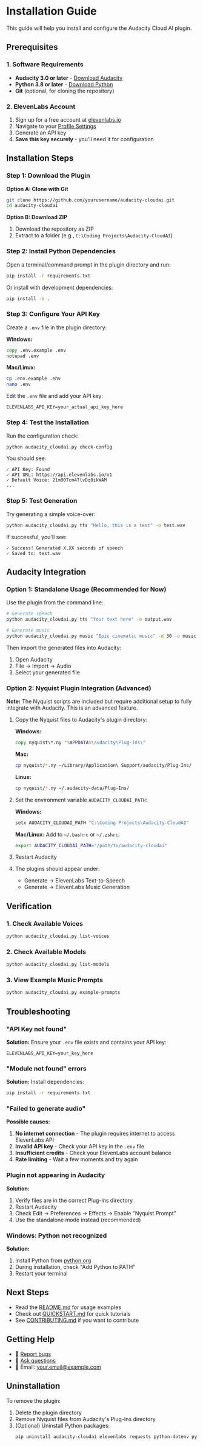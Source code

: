 # Installation Guide

This guide will help you install and configure the Audacity Cloud AI plugin.

## Prerequisites

### 1. Software Requirements

- **Audacity 3.0 or later** - [Download Audacity](https://www.audacityteam.org/download/)
- **Python 3.8 or later** - [Download Python](https://www.python.org/downloads/)
- **Git** (optional, for cloning the repository)

### 2. ElevenLabs Account

1. Sign up for a free account at [elevenlabs.io](https://elevenlabs.io)
2. Navigate to your [Profile Settings](https://elevenlabs.io/app/settings/api-keys)
3. Generate an API key
4. **Save this key securely** - you'll need it for configuration

## Installation Steps

### Step 1: Download the Plugin

**Option A: Clone with Git**
```bash
git clone https://github.com/yourusername/audacity-cloudai.git
cd audacity-cloudai
```

**Option B: Download ZIP**
1. Download the repository as ZIP
2. Extract to a folder (e.g., `C:\Coding Projects\Audacity-CloudAI`)

### Step 2: Install Python Dependencies

Open a terminal/command prompt in the plugin directory and run:

```bash
pip install -r requirements.txt
```

Or install with development dependencies:

```bash
pip install -e .
```

### Step 3: Configure Your API Key

Create a `.env` file in the plugin directory:

**Windows:**
```cmd
copy .env.example .env
notepad .env
```

**Mac/Linux:**
```bash
cp .env.example .env
nano .env
```

Edit the `.env` file and add your API key:
```
ELEVENLABS_API_KEY=your_actual_api_key_here
```

### Step 4: Test the Installation

Run the configuration check:

```bash
python audacity_cloudai.py check-config
```

You should see:
```
✓ API Key: Found
✓ API URL: https://api.elevenlabs.io/v1
✓ Default Voice: 21m00Tcm4TlvDq8ikWAM
...
```

### Step 5: Test Generation

Try generating a simple voice-over:

```bash
python audacity_cloudai.py tts "Hello, this is a test" -o test.wav
```

If successful, you'll see:
```
✓ Success! Generated X.XX seconds of speech
✓ Saved to: test.wav
```

## Audacity Integration

### Option 1: Standalone Usage (Recommended for Now)

Use the plugin from the command line:

```bash
# Generate speech
python audacity_cloudai.py tts "Your text here" -o output.wav

# Generate music
python audacity_cloudai.py music "Epic cinematic music" -d 30 -o music.wav
```

Then import the generated files into Audacity:
1. Open Audacity
2. File → Import → Audio
3. Select your generated file

### Option 2: Nyquist Plugin Integration (Advanced)

**Note:** The Nyquist scripts are included but require additional setup to fully integrate with Audacity. This is an advanced feature.

1. Copy the Nyquist files to Audacity's plugin directory:

   **Windows:**
   ```cmd
   copy nyquist\*.ny "%APPDATA%\audacity\Plug-Ins\"
   ```

   **Mac:**
   ```bash
   cp nyquist/*.ny ~/Library/Application\ Support/audacity/Plug-Ins/
   ```

   **Linux:**
   ```bash
   cp nyquist/*.ny ~/.audacity-data/Plug-Ins/
   ```

2. Set the environment variable `AUDACITY_CLOUDAI_PATH`:

   **Windows:**
   ```cmd
   setx AUDACITY_CLOUDAI_PATH "C:\Coding Projects\Audacity-CloudAI"
   ```

   **Mac/Linux:**
   Add to `~/.bashrc` or `~/.zshrc`:
   ```bash
   export AUDACITY_CLOUDAI_PATH="/path/to/audacity-cloudai"
   ```

3. Restart Audacity

4. The plugins should appear under:
   - Generate → ElevenLabs Text-to-Speech
   - Generate → ElevenLabs Music Generation

## Verification

### 1. Check Available Voices

```bash
python audacity_cloudai.py list-voices
```

### 2. Check Available Models

```bash
python audacity_cloudai.py list-models
```

### 3. View Example Music Prompts

```bash
python audacity_cloudai.py example-prompts
```

## Troubleshooting

### "API Key not found"

**Solution:** Ensure your `.env` file exists and contains your API key:
```
ELEVENLABS_API_KEY=your_key_here
```

### "Module not found" errors

**Solution:** Install dependencies:
```bash
pip install -r requirements.txt
```

### "Failed to generate audio"

**Possible causes:**
1. **No internet connection** - The plugin requires internet to access ElevenLabs API
2. **Invalid API key** - Check your API key in the `.env` file
3. **Insufficient credits** - Check your ElevenLabs account balance
4. **Rate limiting** - Wait a few moments and try again

### Plugin not appearing in Audacity

**Solution:**
1. Verify files are in the correct Plug-Ins directory
2. Restart Audacity
3. Check Edit → Preferences → Effects → Enable "Nyquist Prompt"
4. Use the standalone mode instead (recommended)

### Windows: Python not recognized

**Solution:**
1. Install Python from [python.org](https://python.org)
2. During installation, check "Add Python to PATH"
3. Restart your terminal

## Next Steps

- Read the [README.md](README.md) for usage examples
- Check out [QUICKSTART.md](QUICKSTART.md) for quick tutorials
- See [CONTRIBUTING.md](CONTRIBUTING.md) if you want to contribute

## Getting Help

- 🐛 [Report bugs](https://github.com/yourusername/audacity-cloudai/issues)
- 💬 [Ask questions](https://github.com/yourusername/audacity-cloudai/discussions)
- 📧 Email: your.email@example.com

## Uninstallation

To remove the plugin:

1. Delete the plugin directory
2. Remove Nyquist files from Audacity's Plug-Ins directory
3. (Optional) Uninstall Python packages:
   ```bash
   pip uninstall audacity-cloudai elevenlabs requests python-dotenv pydub
   ```

